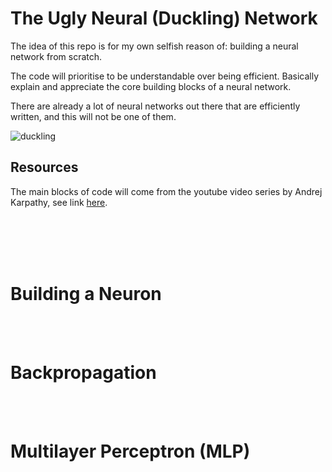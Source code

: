 # The Ugly Neural (Duckling) Network
The idea of this repo is for my own selfish reason of: building a neural network from scratch.

The code will prioritise to be understandable over being efficient. Basically explain and appreciate the core building blocks of a neural network.

There are already a lot of neural networks out there that are efficiently written, and this will not be one of them.

![duckling](https://static.tvtropes.org/pmwiki/pub/images/f1ee7082_1ee7_475a_81e0_e2870ea016a1.png)

## Resources

The main blocks of code will come from the youtube video series by Andrej Karpathy, see link [here](https://www.youtube.com/watch?v=VMj-3S1tku0&list=PLAqhIrjkxbuWI23v9cThsA9GvCAUhRvKZ).


<br/><br/>
<br/><br/>

# Building a Neuron


<br/><br/>

# Backpropagation


<br/><br/>

# Multilayer Perceptron (MLP)


